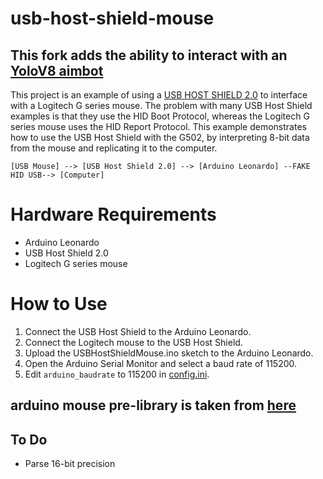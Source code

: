 # usb-host-shield-mouse
## This fork adds the ability to interact with an [YoloV8 aimbot](https://github.com/SunOner/yolov8_aimbot)
This project is an example of using a [USB HOST SHIELD 2.0](https://github.com/felis/USB_Host_Shield_2.0) to interface with a Logitech G series mouse. The problem with many USB Host Shield examples is that they use the HID Boot Protocol, whereas the Logitech G series mouse uses the HID Report Protocol. This example demonstrates how to use the USB Host Shield with the G502, by interpreting 8-bit data from the mouse and replicating it to the computer.
```
[USB Mouse] --> [USB Host Shield 2.0] --> [Arduino Leonardo] --FAKE HID USB--> [Computer]
```

# Hardware Requirements
- Arduino Leonardo
- USB Host Shield 2.0
- Logitech G series mouse

# How to Use
1.  Connect the USB Host Shield to the Arduino Leonardo.
2.  Connect the Logitech mouse to the USB Host Shield.
3.  Upload the USBHostShieldMouse.ino sketch to the Arduino Leonardo.
4.  Open the Arduino Serial Monitor and select a baud rate of 115200.
5.  Edit `arduino_baudrate` to 115200 in [config.ini](https://github.com/SunOner/yolov8_aimbot/blob/main/config.ini).

## arduino mouse pre-library is taken from [here](https://github.com/arduino-libraries/Mouse)

## To Do
- Parse 16-bit precision
